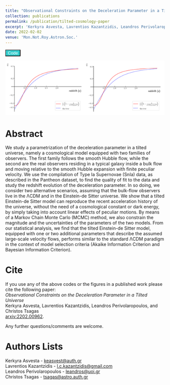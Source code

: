 ```yaml
---
title: "Observational Constraints on the Deceleration Parameter in a Tilted Universe"
collection: publications
permalink: /publication/tilted-cosmology-paper
excerpt: 'Kerkyra Asvesta, Lavrentios Kazantzidis, Leandros Perivolaropoulos and Christos Tsagas'
date: 2022-02-02
venue: 'Mon.Not.Roy.Astron.Soc.'
---
```


<button style="background-color:#33CCCC; color:white" onclick="location.href='http://github.com/lkazantzi/tilted-cosmology'" type="button"> Code </button>


<p align="center">
<img src="/images/publications_figs/tilted-cosmology-image.png" width="1100" title="tilted-cosmology" />
</p> 


Abstract
========
We study a parametrization of the deceleration parameter in a tilted universe, namely a cosmological model equipped with two families of observers. The first family follows the smooth Hubble flow, while the second are the real observers residing in a typical galaxy inside a bulk flow and moving relative to the smooth Hubble expansion with finite peculiar velocity. We use the compilation of Type Ia Supernovae (SnIa) data, as described in the Pantheon dataset, to find the quality of fit to the data and study the redshift evolution of the deceleration parameter. In so doing, we consider two alternative scenarios, assuming that the bulk-flow observers live in the &Lambda;CDM and in the Einstein-de Sitter universe. We show that a tilted Einstein-de Sitter model can reproduce the recent acceleration history of the universe, without the need of a cosmological constant or dark energy, by simply taking into account linear effects of peculiar motions. By means of a Markov Chain Monte Carlo (MCMC) method, we also constrain the magnitude and the uncertainties of the parameters of the two models. From our statistical analysis, we find that the tilted Einstein-de Sitter model, equipped with one or two additional parameters that describe the assumed large-scale velocity flows, performs similar to the standard &Lambda;CDM paradigm in the context of model selection criteria (Akaike Information Criterion and Bayesian Information Criterion).


Cite
========
If you use any of the above codes or the figures in a published work please cite the following paper:
<br>*Observational Constraints on the Deceleration Parameter in a Tilted Universe*
<br>Kerkyra Asvesta, Lavrentios Kazantzidis, Leandros Perivolaropoulos, and Christos Tsagas
<br>[arxiv:2202.00962](http://arxiv.org/pdf/2202.00962.pdf).

Any further questions/comments are welcome.

Authors Lists
========
Kerkyra Asvesta - <keasvest@auth.gr>
<br>Lavrentios Kazantzidis - <l.c.kazantzidis@gmail.com>
<br>Leandros Perivolaropoulos - <leandros@uoi.gr>
<br>Christos Tsagas - <tsagas@astro.auth.gr>


